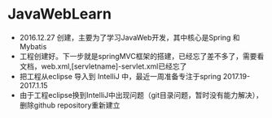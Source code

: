 # JavaWebLearn
- 2016.12.27 创建，主要为了学习JavaWeb开发，其中核心是Spring 和Mybatis
- 工程创建好。下一步就是springMVC框架的搭建，已经忘了差不多了，需要看文档，web.xml,[servletname]-servlet.xml已经忘了
- 把工程从eclipse 导入到 IntelliJ 中，最近一周准备专注于spring 2017.19-2017.1.15
- 由于工程eclipse换到IntelliJ中出现问题（git目录问题，暂时没有能力解决），删除github repository重新建立